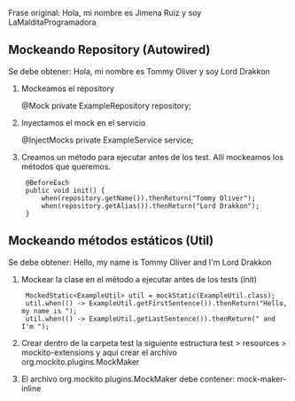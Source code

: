Frase original: Hola, mi nombre es Jimena Ruiz y soy LaMalditaProgramadora

Mockeando Repository (Autowired)
---------------------------------
Se debe obtener: Hola, mi nombre es Tommy Oliver y soy Lord Drakkon

1. Mockeamos el repository

      @Mock
      private ExampleRepository repository;

2. Inyectamos el mock en el servicio

      @InjectMocks
      private ExampleService service;

3. Creamos un método para ejecutar antes de los test. Allí mockeamos los métodos que queremos.

        @BeforeEach
        public void init() {
            when(repository.getName()).thenReturn("Tommy Oliver");
            when(repository.getAlias()).thenReturn("Lord Drakkon");
        }

Mockeando métodos estáticos (Util)
---------------------------------
Se debe obtener: Hello, my name is Tommy Oliver and I'm Lord Drakkon

1. Mockear la clase en el método a ejecutar antes de los tests (init)

        MockedStatic<ExampleUtil> util = mockStatic(ExampleUtil.class);
        util.when(() -> ExampleUtil.getFirstSentence()).thenReturn("Hello, my name is ");
        util.when(() -> ExampleUtil.getLastSentence()).thenReturn(" and I'm ");

2. Crear dentro de la carpeta test la siguiente estructura
	test > resources > mockito-extensions
	y aquí crear el archivo org.mockito.plugins.MockMaker

3. El archivo org.mockito.plugins.MockMaker debe contener: 
mock-maker-inline
